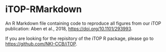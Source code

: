 # iTOP-RMarkdown
An R Markdown file containing code to reproduce all figures from our iTOP publication: Aben et al., 2018, https://doi.org/10.1101/293993.

If you are looking for the repisitory of the iTOP R package, please go to https://github.com/NKI-CCB/iTOP.
